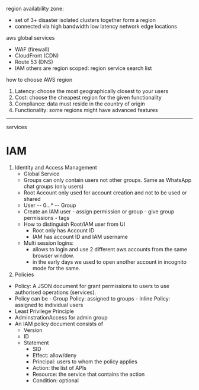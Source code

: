 region 
availability zone: 
- set of 3+ disaster isolated clusters together form a region
- connected via high bandwidth low latency network
edge locations

aws global services
- WAF (firewall)
- CloudFront (CDN)
- Route 53 (DNS)
- IAM
others are region scoped: region service search list

how to choose AWS region
1. Latency: choose the most geographically closest to your users
2. Cost: choose the cheapest region for the given functionality
3. Compliance: data must reside in the country of origin
4. Functionality: some regions might have advanced features
---
services
# IAM 
1. Identity and Access Management
   - Global Service
   - Groups can only contain users not other groups. Same as WhatsApp chat groups (only users)
   - Root Account only used for account creation and not to be used or shared
   - User -- 0...* -- Group
   - Create an IAM user - assign permission or group - give group permissions - tags
   - How to distinguish Root/IAM user from UI
       - Root only has Account ID
       - IAM has account ID and IAM username
   - Multi session logins:
       - allows to login and use 2 different aws accounts from the same browser window.
       - in the early days we used to open another account in incognito mode for the same.
2. Policies
- Policy: A JSON document for grant permissions to users to use authorised operations (services).
- Policy can be 
      - Group Policy: assigned to groups
      - Inline Policy: assigned to individual users
- Least Privilege Principle
- AdminstrationAccess for admin group
- An IAM policy document consists of
  - Version
  - ID
  - Statement
    - SID
    - Effect: allow/deny
    - Principal: users to whom the policy applies
    - Action: the list of APIs
    - Resource: the service that contains the action
    - Condition: optional